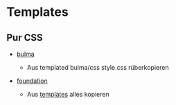 # Templates

## Pur CSS

- [bulma](https://bulma.io)
  - Aus templated bulma/css style.css rüberkopieren

- [foundation](https://get.foundation/)
  - Aus [templates](/templates/) alles kopieren

